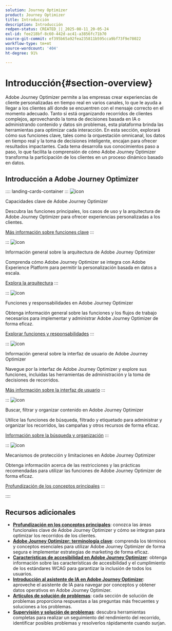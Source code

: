 ```yaml
---
solution: Journey Optimizer
product: Journey Optimizer
title: Introducción
description: Introducción
redpen-status: CREATED_||_2025-08-11_20-05-24
exl-id: fee218bf-8c60-442d-ac41-a3856fc71b70
source-git-commit: ef395b65a92fea235811b595cca9bf73f9e78022
workflow-type: tm+mt
source-wordcount: '404'
ht-degree: 91%

---
```


# Introducción{#section-overview}

Adobe Journey Optimizer permite a las empresas crear experiencias de cliente personalizadas en tiempo real en varios canales, lo que le ayuda a llegar a los clientes allí donde se encuentren con el mensaje correcto en el momento adecuado. Tanto si está organizando recorridos de clientes complejos, aprovechando la toma de decisiones basada en IA o administrando contenido y datos sin problemas, esta plataforma brinda las herramientas para optimizar cada interacción. En esta sección, explorará cómo sus funciones clave, tales como la orquestación omnicanal, los datos en tiempo real y la toma de decisiones inteligente, encajan para ofrecer resultados impactantes. Cada tema desarrolla sus conocimientos paso a paso, lo que facilita la comprensión de cómo Adobe Journey Optimizer transforma la participación de los clientes en un proceso dinámico basado en datos.

## Introducción a Adobe Journey Optimizer

:::: landing-cards-container
:::
![icon](https://cdn.experienceleague.adobe.com/icons/book.svg?lang=es)

Capacidades clave de Adobe Journey Optimizer

Descubra las funciones principales, los casos de uso y la arquitectura de Adobe Journey Optimizer para ofrecer experiencias personalizadas a los clientes.

[Más información sobre funciones clave](../using/start/get-started.md)
:::

:::
![icon](https://cdn.experienceleague.adobe.com/icons/code-branch.svg?lang=es)

Información general sobre la arquitectura de Adobe Journey Optimizer

Comprenda cómo Adobe Journey Optimizer se integra con Adobe Experience Platform para permitir la personalización basada en datos a escala.

[Explora la arquitectura](../using/start/architecture-concepts-redpen.md)
:::

:::
![icon](https://cdn.experienceleague.adobe.com/icons/list-check.svg?lang=es)

Funciones y responsabilidades en Adobe Journey Optimizer

Obtenga información general sobre las funciones y los flujos de trabajo necesarios para implementar y administrar Adobe Journey Optimizer de forma eficaz.

[Explorar funciones y responsabilidades](../using/start/quick-start.md)
:::

:::
![icon](https://cdn.experienceleague.adobe.com/icons/gear.svg?lang=es)

Información general sobre la interfaz de usuario de Adobe Journey Optimizer

Navegue por la interfaz de Adobe Journey Optimizer y explore sus funciones, incluidas las herramientas de administración y la toma de decisiones de recorridos.

[Más información sobre la interfaz de usuario](../using/start/user-interface.md)
:::

:::
![icon](https://cdn.experienceleague.adobe.com/icons/circle-play.svg?lang=es)

Buscar, filtrar y organizar contenido en Adobe Journey Optimizer

Utilice las funciones de búsqueda, filtrado y etiquetado para administrar y organizar los recorridos, las campañas y otros recursos de forma eficaz.

[Información sobre la búsqueda y organización](../using/start/search-filter-categorize.md)
:::

:::
![icon](https://cdn.experienceleague.adobe.com/icons/puzzle-piece.svg?lang=es)

Mecanismos de protección y limitaciones en Adobe Journey Optimizer

Obtenga información acerca de las restricciones y las prácticas recomendadas para utilizar las funciones de Adobe Journey Optimizer de forma eficaz.

[Profundización de los conceptos principales](../using/start/guardrails.md)
:::

::::


## Recursos adicionales

- **[Profundización en los conceptos principales](../using/start/functional-areas-redpen.md)**: conozca las áreas funcionales clave de Adobe Journey Optimizer y cómo se integran para optimizar los recorridos de los clientes.
- **[Adobe Journey Optimizer: terminología clave](../using/start/terminology-md-redpen.md)**: comprenda los términos y conceptos esenciales para utilizar Adobe Journey Optimizer de forma segura e implementar estrategias de marketing de forma eficaz.
- **[Características de accesibilidad en Adobe Journey Optimizer](../using/start/accessibility.md)**: obtenga información sobre las características de accesibilidad y el cumplimiento de los estándares WCAG para garantizar la inclusión de todos los usuarios.
- **[Introducción al asistente de IA en Adobe Journey Optimizer](../using/start/ai-assistant.md)**: aproveche el asistente de IA para navegar por conceptos y obtener datos operativos en Adobe Journey Optimizer.
- **[Artículos de solución de problemas](../using/start/troubleshooting.md)**: cada sección de solución de problemas proporciona respuestas a las preguntas más frecuentes y soluciones a los problemas.
- **[Supervisión y solución de problemas](/help/rp_landing_pages/troubleshoot-journey-landing-page.md)**: descubra herramientas completas para realizar un seguimiento del rendimiento del recorrido, identificar posibles problemas y resolverlos rápidamente cuando surjan.


